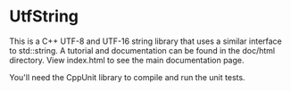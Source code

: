 UtfString
=========

This is a C++ UTF-8 and UTF-16 string library that uses a similar interface to std::string. 
A tutorial and documentation can be found in the doc/html directory. View index.html to see 
the main documentation page.

You'll need the CppUnit library to compile and run the unit tests.
